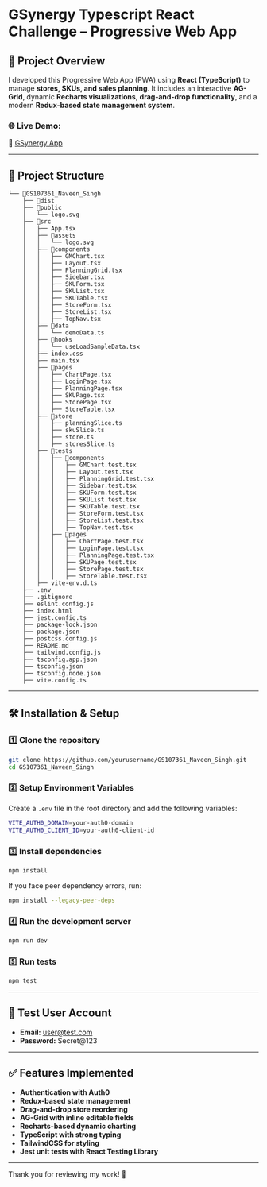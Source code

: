 # GSynergy Typescript React Challenge – Progressive Web App

## 🚀 Project Overview

I developed this Progressive Web App (PWA) using **React (TypeScript)** to manage **stores, SKUs, and sales planning**. It includes an interactive **AG-Grid**, dynamic **Recharts visualizations**, **drag-and-drop functionality**, and a modern **Redux-based state management system**.

### 🌐 Live Demo:

🔗 [GSynergy App](https://gsynergy-navi.netlify.app)

---

## 📁 Project Structure

```
└── 📁GS107361_Naveen_Singh
    ├── 📁dist
    ├── 📁public
    │   └── logo.svg
    ├── 📁src
    │   ├── App.tsx
    │   ├── 📁assets
    │   │   └── logo.svg
    │   ├── 📁components
    │   │   ├── GMChart.tsx
    │   │   ├── Layout.tsx
    │   │   ├── PlanningGrid.tsx
    │   │   ├── Sidebar.tsx
    │   │   ├── SKUForm.tsx
    │   │   ├── SKUList.tsx
    │   │   ├── SKUTable.tsx
    │   │   ├── StoreForm.tsx
    │   │   ├── StoreList.tsx
    │   │   ├── TopNav.tsx
    │   ├── 📁data
    │   │   └── demoData.ts
    │   ├── 📁hooks
    │   │   └── useLoadSampleData.tsx
    │   ├── index.css
    │   ├── main.tsx
    │   ├── 📁pages
    │   │   ├── ChartPage.tsx
    │   │   ├── LoginPage.tsx
    │   │   ├── PlanningPage.tsx
    │   │   ├── SKUPage.tsx
    │   │   ├── StorePage.tsx
    │   │   ├── StoreTable.tsx
    │   ├── 📁store
    │   │   ├── planningSlice.ts
    │   │   ├── skuSlice.ts
    │   │   ├── store.ts
    │   │   ├── storesSlice.ts
    │   ├── 📁tests
    │   │   ├── 📁components
    │   │   │   ├── GMChart.test.tsx
    │   │   │   ├── Layout.test.tsx
    │   │   │   ├── PlanningGrid.test.tsx
    │   │   │   ├── Sidebar.test.tsx
    │   │   │   ├── SKUForm.test.tsx
    │   │   │   ├── SKUList.test.tsx
    │   │   │   ├── SKUTable.test.tsx
    │   │   │   ├── StoreForm.test.tsx
    │   │   │   ├── StoreList.test.tsx
    │   │   │   ├── TopNav.test.tsx
    │   │   ├── 📁pages
    │   │   │   ├── ChartPage.test.tsx
    │   │   │   ├── LoginPage.test.tsx
    │   │   │   ├── PlanningPage.test.tsx
    │   │   │   ├── SKUPage.test.tsx
    │   │   │   ├── StorePage.test.tsx
    │   │   │   ├── StoreTable.test.tsx
    │   ├── vite-env.d.ts
    ├── .env
    ├── .gitignore
    ├── eslint.config.js
    ├── index.html
    ├── jest.config.ts
    ├── package-lock.json
    ├── package.json
    ├── postcss.config.js
    ├── README.md
    ├── tailwind.config.js
    ├── tsconfig.app.json
    ├── tsconfig.json
    ├── tsconfig.node.json
    ├── vite.config.ts
```

---

## 🛠️ Installation & Setup

### **1️⃣ Clone the repository**

```sh
git clone https://github.com/yourusername/GS107361_Naveen_Singh.git
cd GS107361_Naveen_Singh
```

### **2️⃣ Setup Environment Variables**

Create a `.env` file in the root directory and add the following variables:

```sh
VITE_AUTH0_DOMAIN=your-auth0-domain
VITE_AUTH0_CLIENT_ID=your-auth0-client-id
```

### **3️⃣ Install dependencies**

```sh
npm install
```

If you face peer dependency errors, run:

```sh
npm install --legacy-peer-deps
```

### **4️⃣ Run the development server**

```sh
npm run dev
```

### **5️⃣ Run tests**

```sh
npm test
```

---

## 🔑 Test User Account

- **Email:** user@test.com
- **Password:** Secret@123

---

## ✅ Features Implemented

- **Authentication with Auth0**
- **Redux-based state management**
- **Drag-and-drop store reordering**
- **AG-Grid with inline editable fields**
- **Recharts-based dynamic charting**
- **TypeScript with strong typing**
- **TailwindCSS for styling**
- **Jest unit tests with React Testing Library**

---

Thank you for reviewing my work! 🚀

